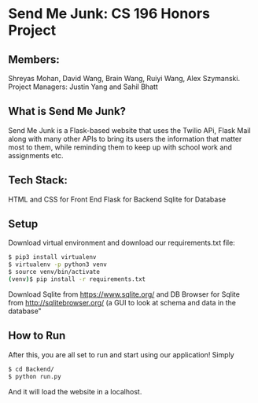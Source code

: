 # Send Me Junk: CS 196 Honors Project

## Members:
Shreyas Mohan, David Wang, Brain Wang, Ruiyi Wang, Alex Szymanski.
Project Managers: Justin Yang and Sahil Bhatt

## What is Send Me Junk?
Send Me Junk is a Flask-based website that uses the Twilio APi, Flask Mail along with many other APIs to bring its users the information that matter most to them, while reminding them to keep up with school work and assignments etc.

## Tech Stack:
HTML and CSS for Front End
Flask for Backend
Sqlite for Database

## Setup

Download virtual environment and download our requirements.txt file:

```bash
$ pip3 install virtualenv
$ virtualenv -p python3 venv
$ source venv/bin/activate
(venv)$ pip install -r requirements.txt
```

Download Sqlite from https://www.sqlite.org/ and DB Browser for Sqlite from http://sqlitebrowser.org/ (a GUI to look at schema and data in the database"

## How to Run

After this, you are all set to run and start using our application!
Simply

```bash
$ cd Backend/
$ python run.py
```

And it will load the website in a localhost.
